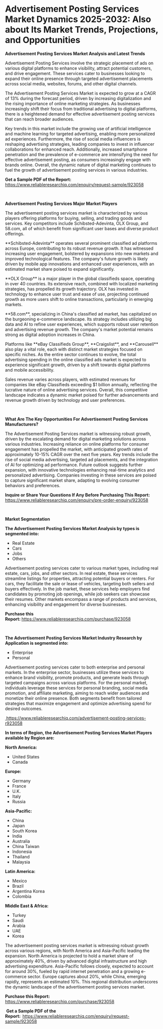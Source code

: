 <p><h1>Advertisement Posting Services Market Dynamics 2025-2032: Also about Its Market Trends, Projections, and Opportunities</h1></p><p><strong>Advertisement Posting Services Market Analysis and Latest Trends</strong></p>
<p><p>Advertisement Posting Services involve the strategic placement of ads on various digital platforms to enhance visibility, attract potential customers, and drive engagement. These services cater to businesses looking to expand their online presence through targeted advertisement placements across social media, websites, forums, and other digital channels.</p><p>The Advertisement Posting Services Market is expected to grow at a CAGR of 13% during the forecast period, driven by increasing digitalization and the rising importance of online marketing strategies. As businesses increasingly shift their focus from traditional advertising to digital platforms, there is a heightened demand for effective advertisement posting services that can reach broader audiences. </p><p>Key trends in this market include the growing use of artificial intelligence and machine learning for targeted advertising, enabling more personalized ad experiences. Furthermore, the rise of social media influencers is reshaping advertising strategies, leading companies to invest in influencer collaborations for enhanced reach. Additionally, increased smartphone penetration and the prevalence of e-commerce are intensifying the need for effective advertisement posting, as consumers increasingly engage with brands online. Overall, the dynamic nature of digital marketing continues to fuel the growth of advertisement posting services in various industries.</p></p>
<p><strong>Get a Sample PDF of the Report:&nbsp;</strong> <a href="https://www.reliableresearchiq.com/enquiry/request-sample/923058?utm_campaign=3634&utm_medium=2&utm_source=Github&utm_content=ia&utm_term=18042025&utm_id=advertisement-posting-services">https://www.reliableresearchiq.com/enquiry/request-sample/923058</a></p>
<p>&nbsp;</p>
<p><strong>Advertisement Posting Services Major Market Players</strong></p>
<p><p>The advertisement posting services market is characterized by various players offering platforms for buying, selling, and trading goods and services. Key competitors include Schibsted-Adevinta, OLX Group, and 58.com, all of which benefit from significant user bases and diverse product offerings.</p><p>**Schibsted-Adevinta** operates several prominent classified ad platforms across Europe, contributing to its robust revenue growth. It has witnessed increasing user engagement, bolstered by expansions into new markets and improved technological features. The company's future growth is likely driven by mobile app innovations and enhanced user experiences, with an estimated market share poised to expand significantly.</p><p>**OLX Group** is a major player in the global classifieds space, operating in over 40 countries. Its extensive reach, combined with localized marketing strategies, has propelled its growth trajectory. OLX has invested in technology to enhance user trust and ease of use, projecting continued growth as more users shift to online transactions, particularly in emerging markets.</p><p>**58.com**, specializing in China's classified ad market, has capitalized on the burgeoning e-commerce landscape. Its strategy includes utilizing big data and AI to refine user experiences, which supports robust user retention and advertising revenue growth. The company's market potential remains strong as digital adoption increases in China.</p><p>Platforms like **eBay Classifieds Group**, **Craigslist**, and **Carousell** also play a vital role, each with distinct market strategies focused on specific niches. As the entire sector continues to evolve, the total advertising spending in the online classified ads market is expected to experience significant growth, driven by a shift towards digital platforms and mobile accessibility.</p><p>Sales revenue varies across players, with estimated revenues for companies like eBay Classifieds exceeding $1 billion annually, reflecting the lucrative nature of online advertising services. Overall, this competitive landscape indicates a dynamic market poised for further advancements and revenue growth driven by technology and user preferences.</p></p>
<p>&nbsp;</p>
<p><strong>What Are The Key Opportunities For Advertisement Posting Services Manufacturers?</strong></p>
<p><p>The Advertisement Posting Services market is witnessing robust growth, driven by the escalating demand for digital marketing solutions across various industries. Increasing reliance on online platforms for consumer engagement has propelled the market, with anticipated growth rates of approximately 10-15% CAGR over the next five years. Key trends include the rise of social media advertising, targeted ad placements, and the integration of AI for optimizing ad performance. Future outlook suggests further expansion, with innovative technologies enhancing real-time analytics and personalized advertising. Companies investing in these services are poised to capture significant market share, adapting to evolving consumer behaviors and preferences.</p></p>
<p><strong>Inquire or Share Your Questions If Any Before Purchasing This Report:</strong> <a href="https://www.reliableresearchiq.com/enquiry/pre-order-enquiry/923058?utm_campaign=3634&utm_medium=2&utm_source=Github&utm_content=ia&utm_term=18042025&utm_id=advertisement-posting-services">https://www.reliableresearchiq.com/enquiry/pre-order-enquiry/923058</a></p>
<p>&nbsp;</p>
<p><strong>Market Segmentation</strong></p>
<p><strong>The Advertisement Posting Services Market Analysis by types is segmented into:</strong></p>
<p><ul><li>Real Estate</li><li>Cars</li><li>Jobs</li><li>Others</li></ul></p>
<p><p>Advertisement posting services cater to various market types, including real estate, cars, jobs, and other sectors. In real estate, these services streamline listings for properties, attracting potential buyers or renters. For cars, they facilitate the sale or lease of vehicles, targeting both sellers and buyers effectively. In the job market, these services help employers find candidates by promoting job openings, while job seekers can showcase their resumes. Other markets encompass a range of products and services, enhancing visibility and engagement for diverse businesses.</p></p>
<p><strong>Purchase this Report:&nbsp;</strong><a href="https://www.reliableresearchiq.com/purchase/923058?utm_campaign=3634&utm_medium=2&utm_source=Github&utm_content=ia&utm_term=18042025&utm_id=advertisement-posting-services">https://www.reliableresearchiq.com/purchase/923058</a></p>
<p>&nbsp;</p>
<p><strong>The Advertisement Posting Services Market Industry Research by Application is segmented into:</strong></p>
<p><ul><li>Enterprise</li><li>Personal</li></ul></p>
<p><p>Advertisement posting services cater to both enterprise and personal markets. In the enterprise sector, businesses utilize these services to enhance brand visibility, promote products, and generate leads through targeted campaigns across various platforms. For the personal market, individuals leverage these services for personal branding, social media promotion, and affiliate marketing, aiming to reach wider audiences and monetize their online presence. Both segments benefit from tailored strategies that maximize engagement and optimize advertising spend for desired outcomes.</p></p>
<p><a href="https://www.reliableresearchiq.com/advertisement-posting-services-r923058?utm_campaign=3634&utm_medium=2&utm_source=Github&utm_content=ia&utm_term=18042025&utm_id=advertisement-posting-services">&nbsp;https://www.reliableresearchiq.com/advertisement-posting-services-r923058</a></p>
<p><strong>In terms of Region, the Advertisement Posting Services Market Players available by Region are:</strong></p>
<p>
    <p> <strong> North America: </strong>
        <ul>
            <li>United States</li>
            <li>Canada</li>
        </ul>
        </p> 
    <p> <strong> Europe: </strong>
        <ul>
            <li>Germany</li>
            <li>France</li>
            <li>U.K.</li>
            <li>Italy</li>
            <li>Russia</li>
        </ul>
        </p> 
    <p> <strong> Asia-Pacific: </strong>
        <ul>
            <li>China</li>
            <li>Japan</li>
            <li>South Korea</li>
            <li>India</li>
            <li>Australia</li>
            <li>China Taiwan</li>
            <li>Indonesia</li>
            <li>Thailand</li>
            <li>Malaysia</li>
        </ul>
        </p> 
    <p> <strong> Latin America: </strong>
        <ul>
            <li>Mexico</li>
            <li>Brazil</li>
            <li>Argentina Korea</li>
            <li>Colombia</li>
        </ul>
        </p> 
    <p> <strong> Middle East & Africa: </strong>
        <ul>
            <li>Turkey</li>
            <li>Saudi</li>
            <li>Arabia</li>
            <li>UAE</li>
            <li>Korea</li>
        </ul>
    </p>
    </p>
<p><p>The advertisement posting services market is witnessing robust growth across various regions, with North America and Asia-Pacific leading the expansion. North America is projected to hold a market share of approximately 40%, driven by advanced digital infrastructure and high advertising expenditure. Asia-Pacific follows closely, expected to account for around 30%, fueled by rapid internet penetration and a growing e-commerce sector. Europe captures about 20%, while China, emerging rapidly, represents an estimated 10%. This regional distribution underscores the dynamic landscape of the advertisement posting services market.</p></p>
<p><strong>Purchase this Report: </strong><a href="https://www.reliableresearchiq.com/purchase/923058?utm_campaign=3634&utm_medium=2&utm_source=Github&utm_content=ia&utm_term=18042025&utm_id=advertisement-posting-services">https://www.reliableresearchiq.com/purchase/923058</a></p>
<p>&nbsp;<strong>Get a Sample PDF of the Report:&nbsp;&nbsp;</strong><a href="https://www.reliableresearchiq.com/enquiry/request-sample/923058?utm_campaign=3634&utm_medium=2&utm_source=Github&utm_content=ia&utm_term=18042025&utm_id=advertisement-posting-services">https://www.reliableresearchiq.com/enquiry/request-sample/923058</a></p>
<p><strong></strong></p>
<p><p></p><p></p><p></p></p>